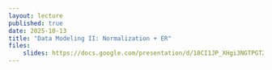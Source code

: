 ```yaml
---
layout: lecture
published: true
date: 2025-10-13
title: "Data Modeling II: Normalization + ER"
files:
    slides: https://docs.google.com/presentation/d/18CI1JP_XHgi3NGTPGT2J6lsXuLyrga0ov9IjOrDPGlI/edit?usp=sharing
---
```

